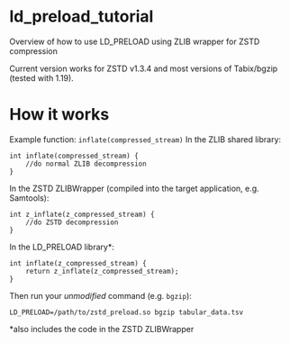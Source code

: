 # ld_preload_tutorial
Overview of how to use LD_PRELOAD using ZLIB wrapper for ZSTD compression

Current version works for ZSTD v1.3.4 and most versions of Tabix/bgzip (tested with 1.19).

# How it works

Example function: `inflate(compressed_stream)`
In the ZLIB shared library:
```
int inflate(compressed_stream) {
	//do normal ZLIB decompression
}
```

In the ZSTD ZLIBWrapper (compiled into the target application, e.g. Samtools):

```
int z_inflate(z_compressed_stream) {
	//do ZSTD decompression
}
```

In the LD_PRELOAD library*:
```
int inflate(z_compressed_stream) {
	return z_inflate(z_compressed_stream);
}
```

Then run your *unmodified* command (e.g. `bgzip`):

`LD_PRELOAD=/path/to/zstd_preload.so bgzip tabular_data.tsv`

*also includes the code in the ZSTD  ZLIBWrapper

